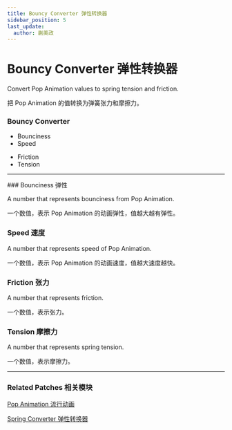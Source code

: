 ```yaml
---
title: Bouncy Converter 弹性转换器
sidebar_position: 5
last_update:
  author: 蒯美政
---
```


# Bouncy Converter 弹性转换器

Convert Pop Animation values to spring tension and friction.

把 Pop Animation 的值转换为弹簧张力和摩擦力。

[//]: # "![Image]&#40;./../../../static/img/docs/Animation/bouncy-converter.png&#41;"

<div class="patch-container">
    <div class="patch processor">
        <h3>Bouncy Converter</h3>
        <ul class="inputs">
            <li>Bounciness</li>
            <li>Speed</li>
        </ul>
        <ul class="outputs">
            <li>Friction</li>
            <li>Tension</li>
        </ul>
        <hr></hr>
    </div>
</div>
### Bounciness 弹性

A number that represents bounciness from Pop Animation.

一个数值，表示 Pop Animation 的动画弹性，值越大越有弹性。

### Speed 速度

A number that represents speed of Pop Animation.

一个数值，表示 Pop Animation 的动画速度，值越大速度越快。

### Friction 张力

A number that represents friction.

一个数值，表示张力。

### Tension 摩擦力

A number that represents spring tension.

一个数值，表示摩擦力。

------

### Related Patches 相关模块

[Pop Animation 流行动画](./Pop%20Animation.md)

[Spring Converter 弹性转换器](./Spring%20Converter.md)
